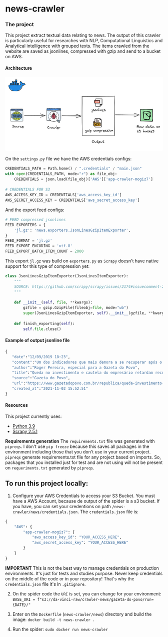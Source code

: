 # news-crawler
### The project
This project extract textual data relating to news. The output of this crawler is particularly useful for researches with NLP, Computational Linguistics and Analytical intelligence with grouped texts. The items crawled from the website are saved as jsonlines, compressed with gzip and send to a bucket on AWS.

#### Architecture
![Project Architecture](img-docs/news-crawler-project-architecture.png)

On the `settings.py` file we have the AWS credentials configs:
```python
CREDENTIALS_PATH = Path.home() / ".credentials" / "main.json"
with open(CREDENTIALS_PATH, mode="r") as file_obj:
    CREDENTIALS = json.load(file_obj)['AWS']['app-crawler-mogiz7']

# CREDENTIALS FOR S3
AWS_ACCESS_KEY_ID = CREDENTIALS['aws_access_key_id']
AWS_SECRET_ACCESS_KEY = CREDENTIALS['aws_secret_access_key']
```

And the export feed configs:
```python
# FEED compressed jsonlines
FEED_EXPORTERS = {
    'jl.gz': 'news.exporters.JsonLinesGzipItemExporter',
}
FEED_FORMAT = 'jl.gz'
FEED_EXPORT_ENCODING = 'utf-8'
FEED_EXPORT_BATCH_ITEM_COUNT = 2000
```

This export `jl.gz` was build on `exporters.py` as `Scrapy` doesn't have native support for this type of compression yet:
```python
class JsonLinesGzipItemExporter(JsonLinesItemExporter):
    """
    SOURCE: https://github.com/scrapy/scrapy/issues/2174#issuecomment-283259507
    """

    def __init__(self, file, **kwargs):
        gzfile = gzip.GzipFile(fileobj=file, mode="wb")
        super(JsonLinesGzipItemExporter, self).__init__(gzfile, **kwargs)

    def finish_exporting(self):
        self.file.close()
```

#### Example of output jsonline file
``` python
{
   "date":"12/09/2019 18:23",
   "content":"Um dos indicadores que mais demora a se recuperar após o início da crise econômica no Brasil, em 2014, a taxa de investimentos segue nos menores patamares da história. Depois de chegar a representar 21% do PIB Brasileiro em 2013, a Formação Bruta de Capital Fixo (FBCF), medida pelo IBGE desde 1996, atingiu seu menor patamar em 2017 (14,98%) e pouco evoluiu desde então (15,83% em 2018 e 15,69% no primeiro semestre deste ano).Os números da economia do segundo trimestre do ano, divulgados na última quinta-feira (5), trouxeram algum alento: revelaram que o avanço no investimento produtivo – principalmente na construção civil, com alta de 3,2% – foi o principal fator para o crescimento de 0,4% no PIB no período. Mas logo no dia seguinte veio o balde de água fria: o anúncio do orçamento da União de 2020, com a previsão do menor investimento da história do governo federal.A debandada da União faz com que a responsabilidade pelo investimento produtivo – isto é, o gasto em obras, máquinas e equipamentos que permitam mais produção no futuro – fique ainda mais sobre as costas do setor privado. Que, por vários motivos, anda pensando várias vezes antes de aplicar seu dinheiro. A reforma tributária tem impacto positivo de alavancar a competitividade da produção nacional”, diz.O economista cita, no entanto, que conferir às reformas a responsabilidade pela recuperação do investimento é exagero. Ele comenta que a decisão de investir é mais complexa que apenas reduzir incertezas.“Além da confiança, há elementos importantes como a estrutura de financiamento. Com o encolhimento do BNDES, nosso mercado de capital não desenvolveu musculatura suficiente para compensar. Numa retomada de investimento é importante ter canais de financiamento compatíveis com a rentabilidade dos projetos. E não sabemos se nossa atual estrutura de financiamento vai funcionar num momento de expansão”, diz.",
   "author":"Roger Pereira, especial para a Gazeta do Povo",
   "title":"Queda no investimento e cautela do empresário retardam recuperação",
   "source":"Gazeta do Povo",
   "url":"https://www.gazetadopovo.com.br/republica/queda-investimento-cautela-empresario-retardam-recuperacao/",
   "created_at":"2021-11-02 15:52:51"
}
```

#### Resources
This project currently uses:
- [Python 3.9](https://www.python.org/downloads/release/python-397/)
- [Scrapy 2.5.1](https://docs.scrapy.org/en/latest/news.html#scrapy-2-5-1-2021-10-05)

**Requirements generation**
The `requirements.txt` file was generated with `pipreqs`. I don't use `pip freeze` because this saves all packages in the environment including those that you don't use in your current project. `pipreqs` generate requirements.txt file for any project based on imports. So, packages that you installed just for test and are not using will not be present on `requeriments.txt` generated by `pipreqs`.

## To run this project locally:
1. Configure your AWS Credentials to access your S3 Bucket.
You must have a AWS Account, because de output of the spider is a s3 bucket. If you have, you can set your credentions on path `/news-crawler/news/credentials.json`.
The `credentials.json` file is:
```python
{
    "AWS": {
        "app-crawler-mogiz7": {
            "aws_access_key_id": "YOUR_ACCESS_HERE",
            "aws_secret_access_key": "YOUR_ACCESS_HERE"
        }
    }
}
```
**IMPORTANT**
This is not the best way to manage credentials on production environments. It's just for tests and studies purpose. Never keep credentials on the middle of the code or in your repository! That's why the `credentials.json` file it's in `.gitignore`.

2. On the spider code the `URI` is set, you can change for your environment:
`BASE_URI = f"s3://da-vinci-raw/crawler-news/gazeta-do-povo/run={DATE}/"`

3. Enter on the `Dockerfile` (`news-crawler/news`) directory and build the image:
`docker build -t news-crawler .`

4. Run the spider:
`sudo docker run news-crawler`